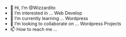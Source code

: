 - 👋 Hi, I’m @Wizzardito
- 👀 I’m interested in ... Web Develop
- 🌱 I’m currently learning ... Wordpress
- 💞️ I’m looking to collaborate on ... Wordpress Projects
- 📫 How to reach me ...

<!---
Wizzardito/Wizzardito is a ✨ special ✨ repository because its `README.md` (this file) appears on your GitHub profile.
You can click the Preview link to take a look at your changes.
--->

